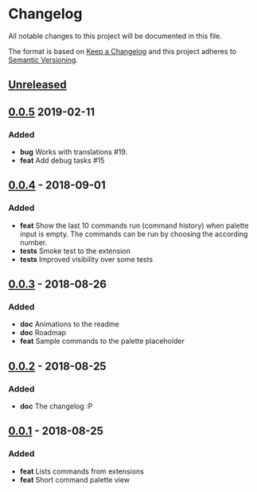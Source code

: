 # Changelog
All notable changes to this project will be documented in this file.

The format is based on [Keep a Changelog](http://keepachangelog.com/en/1.0.0/)
and this project adheres to [Semantic Versioning](http://semver.org/spec/v2.0.0.html).

## [Unreleased]

## [0.0.5] 2019-02-11
### Added
- **bug** Works with translations #19.
- **feat** Add debug tasks #15

## [0.0.4] - 2018-09-01
### Added
- **feat** Show the last 10 commands run (command history) when palette input is empty. The commands can be run by choosing the according number.
- **tests** Smoke test to the extension
- **tests** Improved visibility over some tests

## [0.0.3] - 2018-08-26
### Added
- **doc** Animations to the readme
- **doc** Roadmap
- **feat** Sample commands to the palette placeholder

## [0.0.2] - 2018-08-25
### Added
- **doc** The changelog :P

## [0.0.1] - 2018-08-25
### Added
- **feat** Lists commands from extensions
- **feat** Short command palette view

[Unreleased]: https://github.com/laginha87/vscode-short-commands/compare/v0.0.5...HEAD
[0.0.5]: https://github.com/laginha87/vscode-short-commands/compare/v0.0.4...v0.0.5
[0.0.4]: https://github.com/laginha87/vscode-short-commands/compare/v0.0.3...v0.0.4
[0.0.3]: https://github.com/laginha87/vscode-short-commands/compare/v0.0.2...v0.0.3
[0.0.2]: https://github.com/laginha87/vscode-short-commands/compare/v0.0.1...v0.0.2
[0.0.1]: https://github.com/laginha87/vscode-short-commands/tree/v0.0.1